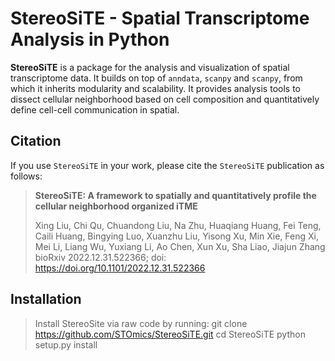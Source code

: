 # StereoSiTE - Spatial Transcriptome Analysis in Python 

**StereoSiTE** is a package for the analysis and visualization of spatial transcriptome data.
It builds on top of `anndata`, `scanpy` and `scanpy`, from which it inherits modularity and scalability.
It provides analysis tools to dissect cellular neighborhood based on cell composition and quantitatively define cell-cell communication in spatial.

## Citation

If you use `StereoSiTE` in your work, please cite the `StereoSiTE` publication as follows:
> **StereoSiTE: A framework to spatially and quantitatively profile the cellular neighborhood organized iTME**
>
> Xing Liu, Chi Qu, Chuandong Liu, Na Zhu, Huaqiang Huang, Fei Teng, Caili Huang, Bingying Luo, Xuanzhu Liu, Yisong Xu, Min Xie, Feng Xi, Mei Li, Liang Wu, Yuxiang Li, Ao Chen, Xun Xu, Sha Liao, Jiajun Zhang
> bioRxiv 2022.12.31.522366; doi: https://doi.org/10.1101/2022.12.31.522366

## Installation
>Install StereoSite via raw code by running:
>   git clone https://github.com/STOmics/StereoSiTE.git
>    cd StereoSiTE
>    python setup.py install









